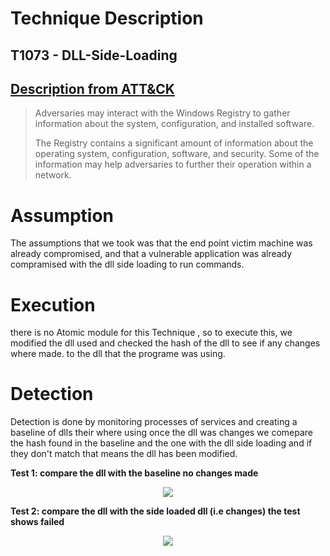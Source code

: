 # Technique Description

## T1073 - DLL-Side-Loading
## [Description from ATT&CK](https://attack.mitre.org/techniques/T1012/)
<blockquote>
Adversaries may interact with the Windows Registry to gather information about the system, configuration, and installed software.

The Registry contains a significant amount of information about the operating system, configuration, software, and security. Some of the information may help adversaries to further their operation within a network.
</blockquote>

# Assumption
The assumptions that we took was that the end point victim machine was already compromised, and that a vulnerable application was already compramised with the dll side loading to run commands.

# Execution

there is no Atomic module for this Technique , so to execute this, we modified the dll used and checked the hash of the dll to see if any changes where made. to the dll that the programe was using.

# Detection
Detection is done by monitoring processes of services and creating a baseline of dlls their where using once the dll was changes we comepare the hash found in the baseline and the one with the dll side loading and if they don't match that means the dll has been modified.

<b>Test 1: compare the dll with the baseline no changes made</b>
<p align="center">
  <img src="https://github.com/ayusuf15/DPI911SSA-Project-Group3/blob/master/Defense-Evasion/DLL-Side-Loading-T1073/Pictures/same.png">
</p>

<b>Test 2: compare the dll with the side loaded dll (i.e changes) the test shows failed</b>
<p align="center">
  <img src="https://github.com/ayusuf15/DPI911SSA-Project-Group3/blob/master/Defense-Evasion/DLL-Side-Loading-T1073/Pictures/Windows7_Victim-2019-04-09-19-07-31.png">
</p>


